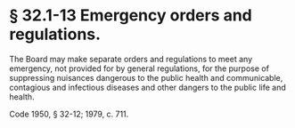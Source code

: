 # § 32.1-13 Emergency orders and regulations.

<p>The Board may make separate orders and regulations to meet any emergency, not provided for by general regulations, for the purpose of suppressing nuisances dangerous to the public health and communicable, contagious and infectious diseases and other dangers to the public life and health.</p><p>Code 1950, § 32-12; 1979, c. 711.</p>
